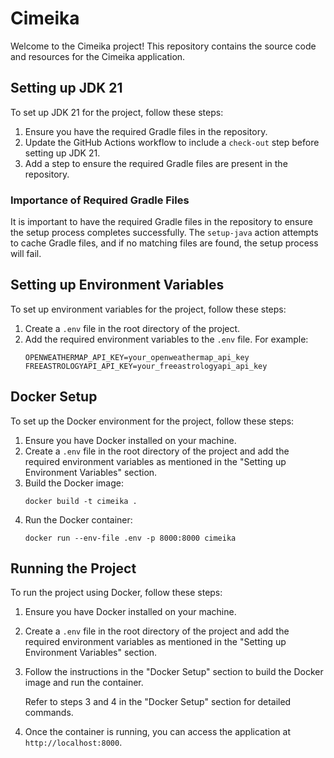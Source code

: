 # Cimeika

Welcome to the Cimeika project! This repository contains the source code and resources for the Cimeika application.

## Setting up JDK 21

To set up JDK 21 for the project, follow these steps:

1. Ensure you have the required Gradle files in the repository.
2. Update the GitHub Actions workflow to include a `check-out` step before setting up JDK 21.
3. Add a step to ensure the required Gradle files are present in the repository.

### Importance of Required Gradle Files

It is important to have the required Gradle files in the repository to ensure the setup process completes successfully. The `setup-java` action attempts to cache Gradle files, and if no matching files are found, the setup process will fail.

## Setting up Environment Variables

To set up environment variables for the project, follow these steps:

1. Create a `.env` file in the root directory of the project.
2. Add the required environment variables to the `.env` file. For example:
   ```
   OPENWEATHERMAP_API_KEY=your_openweathermap_api_key
   FREEASTROLOGYAPI_API_KEY=your_freeastrologyapi_api_key
   ```

## Docker Setup

To set up the Docker environment for the project, follow these steps:

1. Ensure you have Docker installed on your machine.
2. Create a `.env` file in the root directory of the project and add the required environment variables as mentioned in the "Setting up Environment Variables" section.
3. Build the Docker image:
   ```
   docker build -t cimeika .
   ```
4. Run the Docker container:
   ```
   docker run --env-file .env -p 8000:8000 cimeika
   ```

## Running the Project

To run the project using Docker, follow these steps:

1. Ensure you have Docker installed on your machine.
2. Create a `.env` file in the root directory of the project and add the required environment variables as mentioned in the "Setting up Environment Variables" section.
3. Follow the instructions in the "Docker Setup" section to build the Docker image and run the container.

   Refer to steps 3 and 4 in the "Docker Setup" section for detailed commands.

4. Once the container is running, you can access the application at `http://localhost:8000`.
